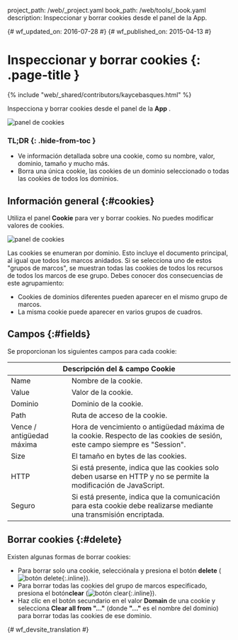project_path: /web/_project.yaml
book_path: /web/tools/_book.yaml
description: Inspeccionar y borrar cookies desde el panel de la App.

{# wf_updated_on: 2016-07-28 #}
{# wf_published_on: 2015-04-13 #}

# Inspeccionar y borrar cookies {: .page-title }

{% include "web/_shared/contributors/kaycebasques.html" %}

Inspecciona y borrar cookies desde el panel de la
<strong>App</strong> .

![panel de cookies](imgs/cookies.png)


### TL;DR {: .hide-from-toc }
- Ve información detallada sobre una cookie, como su nombre, valor, dominio, tamaño y mucho más.
- Borra una única cookie, las cookies de un dominio seleccionado o todas las cookies de todos los dominios.


## Información general {:#cookies}

Utiliza el panel **Cookie** para ver y borrar cookies. No puedes modificar valores de
cookies.

![panel de cookies][cookies]

Las cookies se enumeran por dominio. Esto incluye el documento principal, al igual que todos los
marcos anidados. Si se selecciona uno de estos "grupos de marcos", se muestran todas las cookies de
todos los recursos de todos los marcos de ese grupo. Debes conocer dos consecuencias
de este agrupamiento:

* Cookies de dominios diferentes pueden aparecer en el mismo grupo de marcos.
* La misma cookie puede aparecer en varios grupos de cuadros.

[cookies]: /web/tools/chrome-devtools/manage-data/imgs/cookies.png

## Campos {:#fields}

Se proporcionan los siguientes campos para cada cookie:

<table class="responsive">
  <thead>
    <tr>
      <th colspan="2">Descripción del &amp; campo Cookie</th>
    </tr>
  </thead>
  <tbody>
        <tr>
      <td data-th="Cookie Field">Name</td>
      <td data-th="Description">Nombre de la cookie.</td>
    </tr>
    <tr>
      <td data-th="Cookie Field">Value</td>
      <td data-th="Description">Valor de la cookie.</td>
    </tr>
    <tr>
      <td data-th="Cookie Field">Dominio</td>
      <td data-th="Description">Dominio de la cookie.</td>
    </tr>
    <tr>
      <td data-th="Cookie Field">Path</td>
      <td data-th="Description">Ruta de acceso de la cookie.</td>
    </tr>
    <tr>
      <td data-th="Cookie Field">Vence / antigüedad máxima</td>
      <td data-th="Description">Hora de vencimiento o antigüedad máxima de la cookie. Respecto de las cookies de sesión, este campo siempre es "Session".</td>
    </tr>
    <tr>
      <td data-th="Cookie Field">Size</td>
      <td data-th="Description">El tamaño en bytes de las cookies.</td>
    </tr>
    <tr>
      <td data-th="Cookie Field">HTTP</td>
      <td data-th="Description">Si está presente, indica que las cookies solo deben usarse en HTTP y no se permite la modificación de JavaScript.</td>
    </tr>
    <tr>
      <td data-th="Cookie Field">Seguro</td>
      <td data-th="Description">Si está presente, indica que la comunicación para esta cookie debe realizarse mediante una transmisión encriptada.</td>
    </tr>
  </tbody>
</table>

## Borrar cookies {:#delete}

Existen algunas formas de borrar cookies:

* Para borrar solo una cookie, selecciónala y presiona el botón **delete**
  (![botón delete][delete]{:.inline}).
* Para borrar todas las
  cookies del grupo de marcos especificado, presiona el botón**clear** (![botón clear][cos]{:.inline}).
* Haz clic en el botón secundario en el valor **Domain** de una cookie y selecciona  **Clear all
  from "..."** (donde **"..."** es el nombre del dominio) para borrar todas las cookies
  de ese dominio.

[delete]: imgs/delete.png
[cos]: imgs/clear-object-store.png


{# wf_devsite_translation #}
